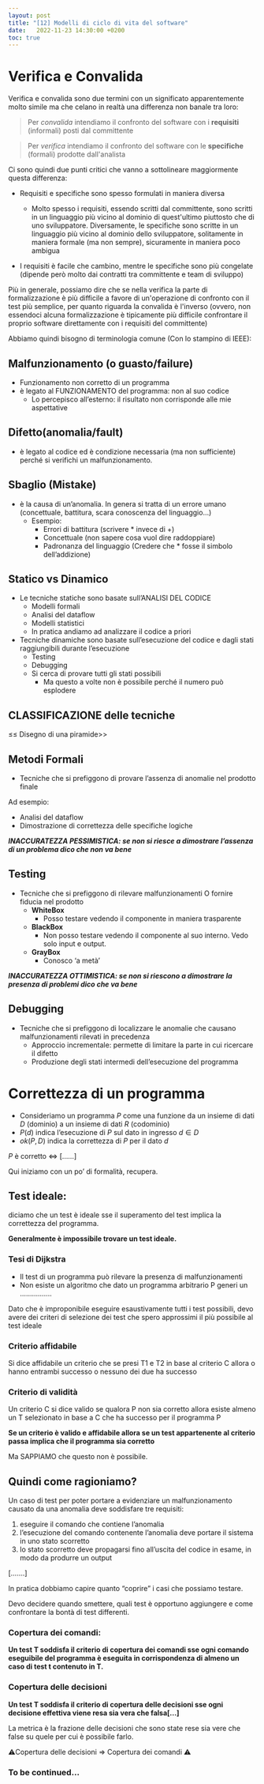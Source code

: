 ```yaml
---
layout: post
title: "[12] Modelli di ciclo di vita del software"
date:   2022-11-23 14:30:00 +0200
toc: true
---
```


# Verifica e Convalida

Verifica e convalida sono due termini con un significato apparentemente molto simile ma che celano in realtà una differenza non banale tra loro:

>Per _convalida_ intendiamo il confronto del software con i __requisiti__ (informali) posti dal committente

>Per _verifica_ intendiamo il confronto del software con le __specifiche__ (formali) prodotte dall'analista

Ci sono quindi due punti critici che vanno a sottolineare maggiormente questa differenza:

- Requisiti e specifiche sono spesso formulati in maniera diversa
    - Molto spesso i requisiti, essendo scritti dal committente, sono scritti in un linguaggio più vicino al dominio di quest'ultimo piuttosto che di uno sviluppatore. Diversamente, le specifiche sono scritte in un linguaggio più vicino al dominio dello sviluppatore, solitamente in maniera formale (ma non sempre), sicuramente in maniera poco ambigua

- I requisiti è facile che cambino, mentre le specifiche sono più congelate (dipende però molto dai contratti tra committente e team di sviluppo)

Più in generale, possiamo dire che se nella verifica la parte di formalizzazione è più difficile a favore di un'operazione di confronto con il test più semplice, per quanto riguarda la convalida è l'inverso (ovvero, non essendoci alcuna formalizzazione è tipicamente più difficile confrontare il proprio software direttamente con i requisiti del committente)





    

Abbiamo quindi bisogno di terminologia comune (Con lo stampino di IEEE):

## Malfunzionamento (o guasto/failure)

- Funzionamento non corretto di un programma
- è legato al FUNZIONAMENTO del programma: non al suo codice
    - Lo percepisco all’esterno: il risultato non corrisponde alle mie aspettative

## Difetto(anomalia/fault)

- è legato al codice ed è condizione necessaria (ma non sufficiente) perché si verifichi un malfunzionamento.

## Sbaglio (Mistake)

- è la causa di un’anomalia. In genera si tratta di un errore umano (concettuale, battitura, scara conoscenza del linguaggio…)
    - Esempio:
        - Errori di battitura (scrivere * invece di +)
        - Concettuale (non sapere cosa vuol dire raddoppiare)
        - Padronanza del linguaggio (Credere che * fosse il simbolo dell’addizione)
    

## Statico vs Dinamico

- Le tecniche statiche sono basate sull’ANALISI DEL CODICE
    - Modelli formali
    - Analisi del dataflow
    - Modelli statistici
    - In pratica andiamo ad analizzare il codice a priori
- Tecniche dinamiche sono basate sull’esecuzione del codice e dagli stati raggiungibili durante l’esecuzione
    - Testing
    - Debugging
    - Si cerca di provare tutti gli stati possibili
        - Ma questo a volte non è possibile perché il numero può esplodere

## CLASSIFICAZIONE delle tecniche

≤≤ Disegno di una piramide>>

## Metodi Formali

- Tecniche che si prefiggono di provare l’assenza di anomalie nel prodotto finale

Ad esempio:

- Analisi del dataflow
- Dimostrazione di correttezza delle specifiche logiche

***INACCURATEZZA PESSIMISTICA: se non si riesce a dimostrare l’assenza di un problema dico che non va bene***

## Testing

- Tecniche che si prefiggono di rilevare malfunzionamenti O fornire fiducia nel prodotto
    - **WhiteBox**
        - Posso testare vedendo il componente in maniera trasparente
    - **BlackBox**
        - Non posso testare vedendo il componente al suo interno. Vedo solo input e output.
    - **GrayBox**
        - Conosco ‘a metà’

***********************************************************************************************************************************************************************INACCURATEZZA OTTIMISTICA: se non si riescono a dimostrare la presenza di problemi dico che va bene***********************************************************************************************************************************************************************

## Debugging

- Tecniche che si prefiggono di localizzare le anomalie che causano malfunzionamenti rilevati in precedenza
    - Approccio incrementale: permette di limitare la parte in cui ricercare il difetto
    - Produzione degli stati intermedi dell’esecuzione del programma

# Correttezza di un programma

- Consideriamo un programma $P$ come una funzione da un insieme di dati $D$ (dominio) a un insieme di dati $R$ (codominio)
- $P(d)$ indica l’esecuzione di $P$ sul dato in ingresso $d \in D$
- $ok(P,D)$  indica la correttezza di $P$ per il dato $d$

$P$  è corretto $\iff$ [……]

Qui iniziamo con un po’ di formalità, recupera.

## Test ideale:

diciamo che un test è ideale sse il superamento del test implica la correttezza del programma.

**************************Generalmente è impossibile trovare un test ideale.**************************

### Tesi di Dijkstra

- Il test di un programma può rilevare la presenza di malfunzionamenti
- Non esiste un algoritmo che dato un programma arbitrario P generi un …………….

Dato che è improponibile eseguire esaustivamente tutti i test possibili, devo avere dei criteri di selezione dei test che spero approssimi il più possibile al test ideale

### Criterio affidabile

Si dice affidabile un criterio che se presi T1 e T2 in base al criterio C allora o hanno entrambi successo o nessuno dei due ha successo

### Criterio di validità

Un criterio C si dice valido se qualora P non sia corretto allora esiste almeno un T selezionato in base a C che ha successo per il programma P

**************************************************************************************************************************************************************Se un criterio è valido e affidabile allora se un test appartenente al criterio passa implica che il programma sia corretto**************************************************************************************************************************************************************

Ma SAPPIAMO che questo non è possibile.

## Quindi come ragioniamo?

Un caso di test per poter portare a evidenziare un malfunzionamento causato da una anomalia deve soddisfare tre requisiti:

1. eseguire il comando che contiene l’anomalia
2. l’esecuzione del comando contenente l’anomalia deve portare il sistema in uno stato scorretto
3. lo stato scorretto deve propagarsi fino all’uscita del codice in esame, in modo da produrre un output

[…….]

In pratica dobbiamo capire quanto “coprire” i casi che possiamo testare.

Devo decidere quando smettere, quali test è opportuno aggiungere e come confrontare la bontà di test differenti.

### Copertura dei comandi:

**Un test T soddisfa il criterio di copertura dei comandi sse ogni comando eseguibile del programma è eseguita in corrispondenza di almeno un caso di test t contenuto in T.**

### Copertura delle decisioni

**Un test T soddisfa il criterio di copertura delle decisioni sse ogni decisione effettiva viene resa sia vera che falsa[…]**

La metrica è la frazione delle decisioni che sono state rese sia vere che false su quele per cui è possibile farlo.

⚠️Copertura delle decisioni ⇒ Copertura dei comandi ⚠️

### To be continued…